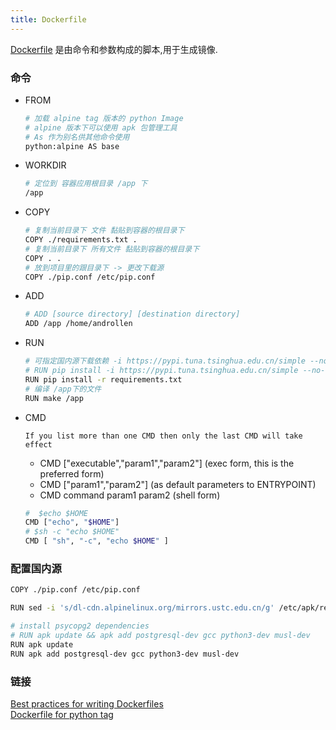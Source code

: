 ```yaml
---
title: Dockerfile
---
```


[Dockerfile](https://docs.docker.com/engine/reference/builder/) 是由命令和参数构成的脚本,用于生成镜像.  

### 命令

- FROM

  ```sh
  # 加载 alpine tag 版本的 python Image
  # alpine 版本下可以使用 apk 包管理工具
  # As 作为别名供其他命令使用
  python:alpine AS base
  ```

- WORKDIR

  ```sh
  # 定位到 容器应用根目录 /app 下
  /app
  ```

- COPY

  ```sh
  # 复制当前目录下 文件 黏贴到容器的根目录下
  COPY ./requirements.txt .
  # 复制当前目录下 所有文件 黏贴到容器的根目录下
  COPY . .
  # 放到项目里的跟目录下 -> 更改下载源
  COPY ./pip.conf /etc/pip.conf
  ```

- ADD  

  ```sh
  # ADD [source directory] [destination directory]
  ADD /app /home/androllen
  ```

- RUN

  ```sh
  # 可指定国内源下载依赖 -i https://pypi.tuna.tsinghua.edu.cn/simple --no-cache-dir
  # RUN pip install -i https://pypi.tuna.tsinghua.edu.cn/simple --no-cache-dir -r requirements.txt
  RUN pip install -r requirements.txt
  # 编译 /app下的文件
  RUN make /app
  ```

- CMD

  `If you list more than one CMD then only the last CMD will take effect`
  - CMD ["executable","param1","param2"] (exec form, this is the preferred form)
  - CMD ["param1","param2"] (as default parameters to ENTRYPOINT)
  - CMD command param1 param2 (shell form)

  ```sh
  #  $echo $HOME
  CMD ["echo", "$HOME"]
  # $sh -c "echo $HOME"
  CMD [ "sh", "-c", "echo $HOME" ]
  ```

### 配置国内源

  ```sh
  COPY ./pip.conf /etc/pip.conf
  
  RUN sed -i 's/dl-cdn.alpinelinux.org/mirrors.ustc.edu.cn/g' /etc/apk/repositories

  # install psycopg2 dependencies
  # RUN apk update && apk add postgresql-dev gcc python3-dev musl-dev
  RUN apk update
  RUN apk add postgresql-dev gcc python3-dev musl-dev
  ```

### 链接

[Best practices for writing Dockerfiles](https://docs.docker.com/develop/develop-images/dockerfile_best-practices)  
[Dockerfile for python tag](https://hub.docker.com/_/python)
